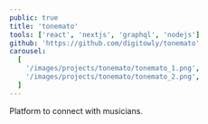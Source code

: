 ```yaml
---
public: true
title: 'tonemato'
tools: ['react', 'nextjs', 'graphql', 'nodejs']
github: 'https://github.com/digitowly/tonemato'
carousel:
  [
    '/images/projects/tonemato/tonemato_1.png',
    '/images/projects/tonemato/tonemato_2.png',
  ]
---
```


Platform to connect with musicians.
